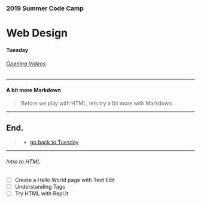 ### 2019 Summer Code Camp
# Web Design

#### Tuesday

###### [Opening Videos](tuesday-opening-videos.md)

***

#### A bit more Markdown

> Before we play with HTML, lets try a bit more with Markdown.



***

## End.

> - [go back to Tuesday](tuesday.md)

***

###### Intro to HTML

- [ ] Create a Hello World page with Text Edit
- [ ] Understanding Tags
- [ ] Try HTML with Repl.it
